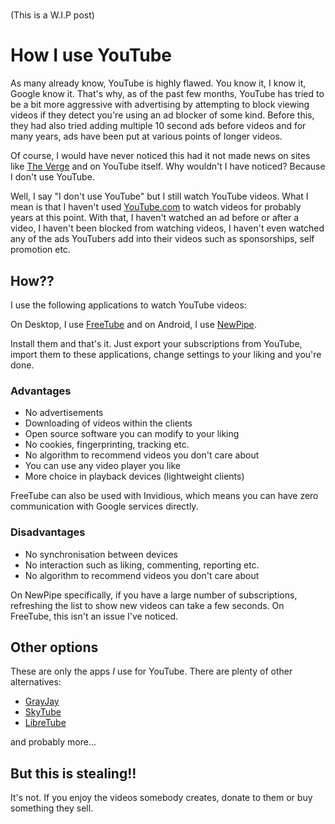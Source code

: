 <!--
.. title: YouTube
.. slug: youtube
.. date: 2023-12-06 09:07:28 UTC
.. tags: privacy
.. category: 
.. link: 
.. description: 
.. type: text
-->

#

(This is a W.I.P post)

# How I use YouTube

As many already know, YouTube is highly flawed. You know it, I know it, Google know it. That's why, as of the past few months, YouTube has tried to be a bit more aggressive with advertising by attempting to block viewing videos if they detect you're using an ad blocker of some kind. Before this, they had also tried adding multiple 10 second ads before videos and for many years, ads have been put at various points of longer videos.

Of course, I would have never noticed this had it not made news on sites like [The Verge](https://www.theverge.com/2023/11/7/23950513/youtube-ad-blocker-crackdown-privacy-advocates-eu) and on YouTube itself. Why wouldn't I have noticed? Because I don't use YouTube.

Well, I say "I don't use YouTube" but I still watch YouTube videos. What I mean is that I haven't used [YouTube.com](https://youtube.com) to watch videos for probably years at this point. With that, I haven't watched an ad before or after a video, I haven't been blocked from watching videos, I haven't even watched any of the ads YouTubers add into their videos such as sponsorships, self promotion etc.

## How??

I use the following applications to watch YouTube videos:

On Desktop, I use [FreeTube](https://freetubeapp.io/) and on Android, I use [NewPipe](https://github.com/polymorphicshade/NewPipe).

Install them and that's it. Just export your subscriptions from YouTube, import them to these applications, change settings to your liking and you're done.

### Advantages

* No advertisements
* Downloading of videos within the clients
* Open source software you can modify to your liking
* No cookies, fingerprinting, tracking etc.
* No algorithm to recommend videos you don't care about
* You can use any video player you like
* More choice in playback devices (lightweight clients)

FreeTube can also be used with Invidious, which means you can have zero communication with Google services directly.

### Disadvantages

* No synchronisation between devices
* No interaction such as liking, commenting, reporting etc.
* No algorithm to recommend videos you don't care about

On NewPipe specifically, if you have a large number of subscriptions, refreshing the list to show new videos can take a few seconds. On FreeTube, this isn't an issue I've noticed.


## Other options

These are only the apps *I* use for YouTube. There are plenty of other alternatives:

* [GrayJay](https://grayjay.app/)
* [SkyTube](https://github.com/SkyTubeTeam/SkyTube)
* [LibreTube](https://libretube.dev/)

and probably more...

## But this is stealing!!

It's not. If you enjoy the videos somebody creates, donate to them or buy something they sell.
